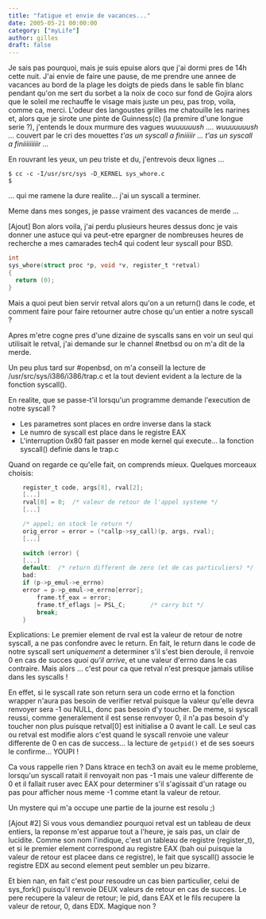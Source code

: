 ```yaml
---
title: "fatigue et envie de vacances..."
date: 2005-05-21 00:00:00
category: ["myLife"]
author: gilles
draft: false
---
```


Je sais pas pourquoi, mais je suis epuise alors que j'ai dormi pres de 14h cette nuit.
J'ai envie de faire une pause,
de me prendre une annee de vacances au bord de la plage les doigts de pieds dans le sable fin blanc pendant qu'on me sert du sorbet a la noix de coco sur fond de Gojira alors que le soleil me rechauffe le visage mais juste un peu, pas trop, voila, comme ca, merci.
L'odeur des langoustes grilles me chatouille les narines et, alors que je sirote une pinte de Guinness(c) (la premire d'une longue serie ?),
j'entends le doux murmure des vagues _wuuuuuush .... wuuuuuuush ..._ couvert par le cri des mouettes _t'as un syscall a finiiiiir ... t'as un syscall a finiiiiiiiiir ..._ 

En rouvrant les yeux, un peu triste et du, j'entrevois deux lignes ... 

```shell
$ cc -c -I/usr/src/sys -D_KERNEL sys_whore.c 
$ 
```

... qui me ramene  la dure realite... j'ai un syscall a terminer. 

Meme dans mes songes, je passe vraiment des vacances de merde ... 

[Ajout] 
Bon alors voila,
j'ai perdu plusieurs heures dessus donc je vais donner une astuce qui va peut-etre epargner de nombreuses heures de recherche a mes camarades tech4 qui codent leur syscall pour BSD. 

```c
int
sys_whore(struct proc *p, void *v, register_t *retval)
{
  return (0);
}
```

Mais a quoi peut bien servir retval alors qu'on a un return() dans le code,
et comment faire pour faire retourner autre chose qu'un entier a notre syscall ? 

Apres m'etre cogne pres d'une dizaine de syscalls sans en voir un seul qui utilisait le retval,
j'ai demande sur le channel #netbsd ou on m'a dit de la merde.

Un peu plus tard sur #openbsd,
on m'a conseill la lecture de /usr/src/sys/i386/i386/trap.c et la tout devient evident a la lecture de la fonction syscall(). 

En realite,
que se passe-t'il lorsqu'un programme demande l'execution de notre syscall ? 
- Les parametres sont places en ordre inverse dans la stack 
- Le numro de syscall est place dans le registre EAX 
- L'interruption 0x80 fait passer en mode kernel qui execute... la fonction syscall() definie dans le trap.c 

Quand on regarde ce qu'elle fait, on comprends mieux. Quelques morceaux choisis: 

```c
    register_t code, args[8], rval[2];
    [...]
    rval[0] = 0;  /* valeur de retour de l'appel systeme */
    [...]

    /* appel; on stock le return */
    orig_error = error = (*callp->sy_call)(p, args, rval);
    [...]

    switch (error) {
    [...]
    default:  /* return different de zero (et de cas particuliers) */
    bad:
    if (p->p_emul->e_errno)
	error = p->p_emul->e_errno[error];
        frame.tf_eax = error;
        frame.tf_eflags |= PSL_C;       /* carry bit */
        break;
    }
```

Explications: 
Le premier element de rval est la valeur de retour de notre syscall, a ne pas confondre avec le return.
En fait, le return dans le code de notre syscall sert *uniquement* a determiner s'il s'est bien deroule,
il renvoie 0 en cas de succes *quoi qu'il arrive*,
et une valeur d'errno dans le cas contraire.
Mais alors ... c'est pour ca que retval n'est presque jamais utilise dans les syscalls ! 

En effet,
si le syscall rate son return sera un code errno et la fonction wrapper n'aura pas besoin de verifier retval puisque la valeur qu'elle devra renvoyer sera -1 ou NULL, donc pas besoin d'y toucher. De meme, si syscall reussi, comme generalement il est sense renvoyer 0, il n'a pas besoin d'y toucher non plus puisque retval[0] est initialise a 0 avant le call. Le seul cas ou retval est modifie alors c'est quand le syscall renvoie une valeur differente de 0 en cas de success...
la lecture de `getpid()` et de ses soeurs le confirme...
YOUPI ! 

Ca vous rappelle rien ?
Dans ktrace en tech3 on avait eu le meme probleme,
lorsqu'un syscall ratait il renvoyait non pas -1 mais une valeur differente de 0 et il fallait ruser avec EAX pour determiner s'il s'agissait d'un ratage ou pas pour afficher nous meme -1 comme etant la valeur de retour. 

Un mystere qui m'a occupe une partie de la journe est resolu ;) 

[Ajout #2] 
Si vous vous demandiez pourquoi retval est un tableau de deux entiers,
la reponse m'est apparue tout a l'heure, je sais pas, un clair de lucidite.
Comme son nom l'indique, c'est un tableau de registre (register_t),
et si le premier element correspond au registre EAX (bah oui puisque la valeur de retour est placee dans ce registre),
le fait que syscall() associe le registre EDX au second element peut sembler un peu bizarre. 

Et bien nan,
en fait c'est pour resoudre un cas bien particulier,
celui de sys_fork() puisqu'il renvoie DEUX valeurs de retour en cas de succes.
Le pere recupere la valeur de retour; le pid, dans EAX et le fils recupere la valeur de retour, 0, dans EDX.
Magique non ?
